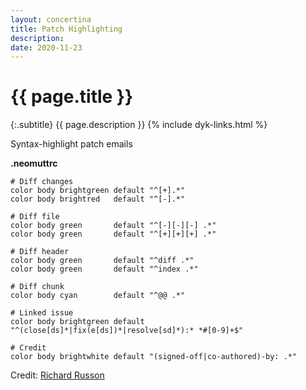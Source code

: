 ```yaml
---
layout: concertina
title: Patch Highlighting
description: 
date: 2020-11-23
---
```


# {{ page.title }}

{:.subtitle}
{{ page.description }}
{% include dyk-links.html %}

Syntax-highlight patch emails

**.neomuttrc**
```
# Diff changes
color body brightgreen default "^[+].*"                         
color body brightred   default "^[-].*"                         
 
# Diff file
color body green       default "^[-][-][-] .*"
color body green       default "^[+][+][+] .*"
 
# Diff header
color body green       default "^diff .*"
color body green       default "^index .*"

# Diff chunk
color body cyan        default "^@@ .*"

# Linked issue
color body brightgreen default "^(close[ds]*|fix(e[ds])*|resolve[sd]*):* *#[0-9]+$"

# Credit
color body brightwhite default "(signed-off|co-authored)-by: .*"
```

Credit: [Richard Russon](https://github.com/flatcap)

